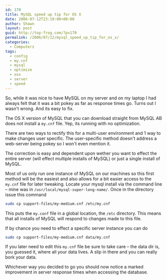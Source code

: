 ```yaml
---
id: 170
title: MySQL speed up tip for OS X
date: 2006-07-12T23:19:00+00:00
author: Shawn
layout: post
guid: http://top-frog.com/?p=170
permalink: /2006/07/12/mysql_speed_up_tip_for_os_x/
categories:
  - Computers
tags:
  - config
  - my.cnf
  - mysql
  - optimize
  - osx
  - server
  - speed
---
```

So, while it was nice to have MySQL on my server and on my laptop I had always felt that it was a bit pokey as far as response times go. Turns out I wasn't wrong. And its easy to fix.



The OS X version of MySQL that you can download straight from MySQL AB does not install a `my.cnf` file. Yep, its running with no optimization.

There are two ways to rectify this for a multi-user environment and 1 way to make changes user specific. The user-specific method doesn't address a web-server being pokey so I won't even mention it.

The correction is easy and dependent upon wether you want to effect the entire server (will effect multiple installs of MySQL) or just a single install of MySQL.

Most of us only run one instance of MySQL on our machines so this first method will be the easiest and also allows for a bit easier access to the `my.cnf` file for later tweaking. Locate your mysql install via the command line – mine was in `/usr/local/mysql-super-long-name/`. Once in the directory issue this command

``` sh
sudo cp support-files/my-medium.cnf /etc/my.cnf
```

This puts the `my.conf` file in a global location, the `/etc` directory. This means that all installs of MySQL will respond to changes made to this file.

If by chance you need to effect a specific server instance you can do

``` sh
sudo cp support-files/my-medium.cnf data/my.cnf
```

If you later need to edit this `my.cnf` file be sure to take care – the data dir is, you guessed it, where all your data lives. A slip in there and you can really bork your data.

Whichever way you decided to go you should now notice a marked improvement in server response times when accessing the database.